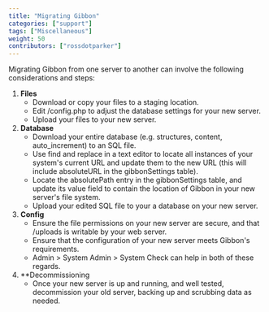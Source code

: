 ```yaml
---
title: "Migrating Gibbon"
categories: ["support"]
tags: ["Miscellaneous"]
weight: 50
contributors: ["rossdotparker"]
---
```

Migrating Gibbon from one server to another can involve the following considerations and steps:

1.  **Files**
    *   Download or copy your files to a staging location.
    *   Edit /config.php to adjust the database settings for your new server.
    *   Upload your files to your new server.
2.  **Database**
    *   Download your entire database (e.g. structures, content, auto_increment) to an SQL file.
    *   Use find and replace in a text editor to locate all instances of your system's current URL and update them to the new URL (this will include absoluteURL in the gibbonSettings table).
    *   Locate the absolutePath entry in the gibbonSettings table, and update its value field to contain the location of Gibbon in your new server's file system.
    *   Upload your edited SQL file to your a database on your new server.
3. **Config**
    *   Ensure the file permissions on your new server are secure, and that /uploads is writable by your web server.
    *   Ensure that the configuration of your new server meets Gibbon's requirements.
    *   Admin > System Admin > System Check can help in both of these regards.
4. **Decommissioning
    *   Once your new server is up and running, and well tested, decommission your old server, backing up and scrubbing data as needed.

